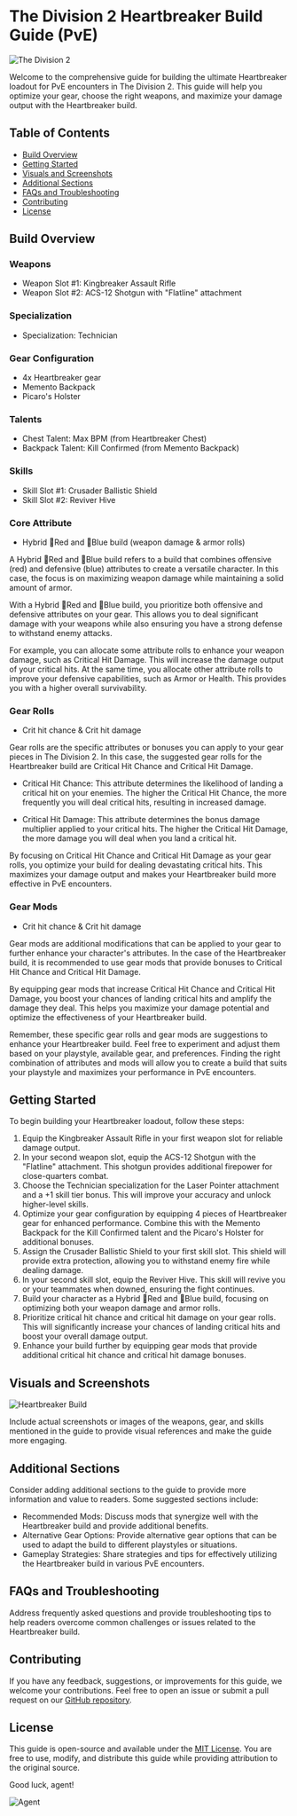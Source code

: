 # The Division 2 Heartbreaker Build Guide (PvE)

![The Division 2](https://cdn2.unrealengine.com/Diesel%2Fproduct%2Ftctd2%2Flogos%2Fgame_logo_color_1000x375-1000x375-32062fa9b2223a398be7abb362c7166d1a7d7a44.png?h=270&quality=medium&resize=1&w=480)

Welcome to the comprehensive guide for building the ultimate Heartbreaker loadout for PvE encounters in The Division 2. This guide will help you optimize your gear, choose the right weapons, and maximize your damage output with the Heartbreaker build.

## Table of Contents

- [Build Overview](#build-overview)
- [Getting Started](#getting-started)
- [Visuals and Screenshots](#visuals-and-screenshots)
- [Additional Sections](#additional-sections)
- [FAQs and Troubleshooting](#faqs-and-troubleshooting)
- [Contributing](#contributing)
- [License](#license)

## Build Overview

### Weapons

- Weapon Slot #1: Kingbreaker Assault Rifle
- Weapon Slot #2: ACS-12 Shotgun with "Flatline" attachment

### Specialization

- Specialization: Technician

### Gear Configuration

- 4x Heartbreaker gear
- Memento Backpack
- Picaro's Holster

### Talents

- Chest Talent: Max BPM (from Heartbreaker Chest)
- Backpack Talent: Kill Confirmed (from Memento Backpack)

### Skills

- Skill Slot #1: Crusader Ballistic Shield
- Skill Slot #2: Reviver Hive

### Core Attribute

- Hybrid 🔴Red and 🔵Blue build (weapon damage & armor rolls)

A Hybrid 🔴Red and 🔵Blue build refers to a build that combines offensive (red) and defensive (blue) attributes to create a versatile character. In this case, the focus is on maximizing weapon damage while maintaining a solid amount of armor.

With a Hybrid 🔴Red and 🔵Blue build, you prioritize both offensive and defensive attributes on your gear. This allows you to deal significant damage with your weapons while also ensuring you have a strong defense to withstand enemy attacks.

For example, you can allocate some attribute rolls to enhance your weapon damage, such as Critical Hit Damage. This will increase the damage output of your critical hits. At the same time, you allocate other attribute rolls to improve your defensive capabilities, such as Armor or Health. This provides you with a higher overall survivability.

### Gear Rolls

- Crit hit chance & Crit hit damage

Gear rolls are the specific attributes or bonuses you can apply to your gear pieces in The Division 2. In this case, the suggested gear rolls for the Heartbreaker build are Critical Hit Chance and Critical Hit Damage.

- Critical Hit Chance: This attribute determines the likelihood of landing a critical hit on your enemies. The higher the Critical Hit Chance, the more frequently you will deal critical hits, resulting in increased damage.

- Critical Hit Damage: This attribute determines the bonus damage multiplier applied to your critical hits. The higher the Critical Hit Damage, the more damage you will deal when you land a critical hit.

By focusing on Critical Hit Chance and Critical Hit Damage as your gear rolls, you optimize your build for dealing devastating critical hits. This maximizes your damage output and makes your Heartbreaker build more effective in PvE encounters.

### Gear Mods

- Crit hit chance & Crit hit damage

Gear mods are additional modifications that can be applied to your gear to further enhance your character's attributes. In the case of the Heartbreaker build, it is recommended to use gear mods that provide bonuses to Critical Hit Chance and Critical Hit Damage.

By equipping gear mods that increase Critical Hit Chance and Critical Hit Damage, you boost your chances of landing critical hits and amplify the damage they deal. This helps you maximize your damage potential and optimize the effectiveness of your Heartbreaker build.

Remember, these specific gear rolls and gear mods are suggestions to enhance your Heartbreaker build. Feel free to experiment and adjust them based on your playstyle, available gear, and preferences. Finding the right combination of attributes and mods will allow you to create a build that suits your playstyle and maximizes your performance in PvE encounters.


## Getting Started

To begin building your Heartbreaker loadout, follow these steps:

1. Equip the Kingbreaker Assault Rifle in your first weapon slot for reliable damage output.
2. In your second weapon slot, equip the ACS-12 Shotgun with the "Flatline" attachment. This shotgun provides additional firepower for close-quarters combat.
3. Choose the Technician specialization for the Laser Pointer attachment and a +1 skill tier bonus. This will improve your accuracy and unlock higher-level skills.
4. Optimize your gear configuration by equipping 4 pieces of Heartbreaker gear for enhanced performance. Combine this with the Memento Backpack for the Kill Confirmed talent and the Picaro's Holster for additional bonuses.
5. Assign the Crusader Ballistic Shield to your first skill slot. This shield will provide extra protection, allowing you to withstand enemy fire while dealing damage.
6. In your second skill slot, equip the Reviver Hive. This skill will revive you or your teammates when downed, ensuring the fight continues.
7. Build your character as a Hybrid 🔴Red and 🔵Blue build, focusing on optimizing both your weapon damage and armor rolls.
8. Prioritize critical hit chance and critical hit damage on your gear rolls. This will significantly increase your chances of landing critical hits and boost your overall damage output.
9. Enhance your build further by equipping gear mods that provide additional critical hit chance and critical hit damage bonuses.

## Visuals and Screenshots

![Heartbreaker Build](https://static.wikia.nocookie.net/thedivision/images/8/8e/Heartbreaker.png/revision/latest?cb=20220528080338)

Include actual screenshots or images of the weapons, gear, and skills mentioned in the guide to provide visual references and make the guide more engaging.

## Additional Sections

Consider adding additional sections to the guide to provide more information and value to readers. Some suggested sections include:

- Recommended Mods: Discuss mods that synergize well with the Heartbreaker build and provide additional benefits.
- Alternative Gear Options: Provide alternative gear options that can be used to adapt the build to different playstyles or situations.
- Gameplay Strategies: Share strategies and tips for effectively utilizing the Heartbreaker build in various PvE encounters.

## FAQs and Troubleshooting

Address frequently asked questions and provide troubleshooting tips to help readers overcome common challenges or issues related to the Heartbreaker build.

## Contributing

If you have any feedback, suggestions, or improvements for this guide, we welcome your contributions. Feel free to open an issue or submit a pull request on our [GitHub repository](https://github.com/yourusername/division2-heartbreaker-build-guide).

## License

This guide is open-source and available under the [MIT License](https://opensource.org/licenses/MIT). You are free to use, modify, and distribute this guide while providing attribution to the original source.

Good luck, agent!

![Agent](https://www.pngkit.com/png/full/178-1787142_demolitionist-division-2-agent.png)
